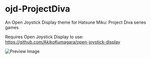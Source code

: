 # ojd-ProjectDiva
An Open Joystick Display theme for Hatsune Miku: Project Diva series games

Requires Open Joystick Display to use: https://github.com/AkikoKumagara/open-joystick-display

![Preview Image](https://raw.githubusercontent.com/Sophie-bear/ojd-ProjectDiva/main/ojddiva.png)
